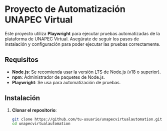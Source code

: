 # Proyecto de Automatización UNAPEC Virtual

Este proyecto utiliza **Playwright** para ejecutar pruebas automatizadas de la plataforma de UNAPEC Virtual. Asegúrate de seguir los pasos de instalación y configuración para poder ejecutar las pruebas correctamente.

## Requisitos

- **Node.js**: Se recomienda usar la versión LTS de Node.js (v18 o superior).
- **npm**: Administrador de paquetes de Node.js.
- **Playwright**: Se usa para automatización de pruebas.

## Instalación

1. **Clonar el repositorio**:

   ```bash
   git clone https://github.com/tu-usuario/unapecvirtualautomation.git
   cd unapecvirtualautomation
   ```
